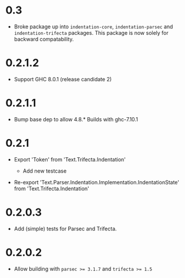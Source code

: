 # 0.3 #

* Broke package up into `indentation-core`, `indentation-parsec` and `indentation-trifecta` packages.
  This package is now solely for backward compatability.
  
# 0.2.1.2 #

* Support GHC 8.0.1 (release candidate 2)

# 0.2.1.1 #

* Bump base dep to allow 4.8.*
  Builds with ghc-7.10.1

# 0.2.1 #

* Export 'Token' from 'Text.Trifecta.Indentation'

  * Add new testcase

* Re-export 'Text.Parser.Indentation.Implementation.IndentationState' from 'Text.Trifecta.Indentation'

# 0.2.0.3 #

* Add (simple) tests for Parsec and Trifecta.

# 0.2.0.2 #

* Allow building with `parsec >= 3.1.7` and `trifecta >= 1.5`


